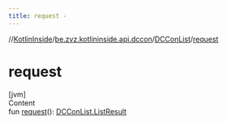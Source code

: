 ```yaml
---
title: request -
---
```

//[KotlinInside](../../index.md)/[be.zvz.kotlininside.api.dccon](../index.md)/[DCConList](index.md)/[request](request.md)



# request  
[jvm]  
Content  
fun [request](request.md)(): [DCConList.ListResult](-list-result/index.md)  




